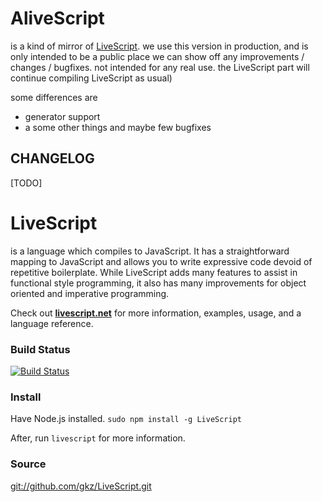 # AliveScript

is a kind of mirror of [LiveScript](https://github.com/gkz/LiveScript). we use this version in production, and is only intended to be a public place we can show off any improvements / changes / bugfixes. not intended for any real use. the LiveScript part will continue compiling LiveScript as usual)

some differences are
 - generator support
 - a some other things and maybe few bugfixes

## CHANGELOG

[TODO]

# LiveScript
is a language which compiles to JavaScript. It has a straightforward mapping to JavaScript and allows you to write expressive code devoid of repetitive boilerplate. While LiveScript adds many features to assist in functional style programming, it also has many improvements for object oriented and imperative programming.

Check out **[livescript.net](http://livescript.net)** for more information, examples, usage, and a language reference.

### Build Status
[![Build Status](https://travis-ci.org/gkz/LiveScript.png?branch=master)](https://travis-ci.org/gkz/LiveScript)

### Install
Have Node.js installed. `sudo npm install -g LiveScript`

After, run `livescript` for more information.


### Source
[git://github.com/gkz/LiveScript.git](git://github.com/gkz/LiveScript.git)
